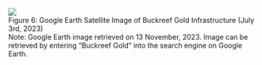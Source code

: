 ![](tmpidcvtqwk/7225d840fb167db89e278a3c3301f4ab91feff00dbea6f530949cd6ce7d88701.jpg)  
Figure 6: Google Earth Satellite Image of Buckreef Gold Infrastructure (July 3rd, 2023)   
Note: Google Earth image retrieved on 13 November, 2023. Image can be retrieved by entering “Buckreef Gold” into the search engine on Google Earth.  